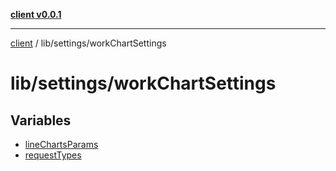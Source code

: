 [**client v0.0.1**](../../../README.md)

***

[client](../../../README.md) / lib/settings/workChartSettings

# lib/settings/workChartSettings

## Variables

- [lineChartsParams](variables/lineChartsParams.md)
- [requestTypes](variables/requestTypes.md)
